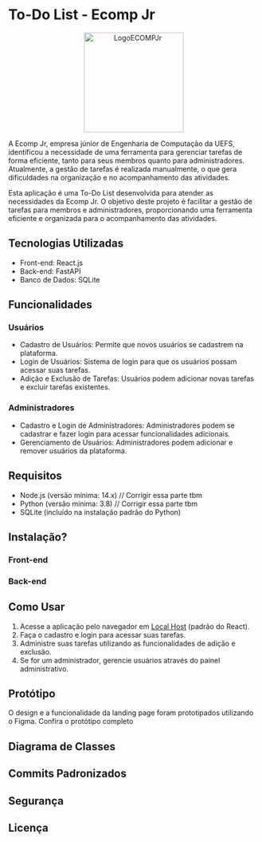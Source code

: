 # To-Do List - Ecomp Jr
<!-- Por enquanto e isso -->
<p align="center">
  <img src="https://camo.githubusercontent.com/db980c646602a9606321a9c0e27177897567980838481e8a94d709d7fdc4d8cf/68747470733a2f2f696d6775722e636f6d2f38446a53576a582e706e67" alt="LogoECOMPJr" width="200"/>
</p>

A Ecomp Jr, empresa júnior de Engenharia de Computação da UEFS, identificou a necessidade de uma ferramenta para gerenciar tarefas de forma eficiente, tanto para seus membros quanto para administradores. Atualmente, a gestão de tarefas é realizada manualmente, o que gera dificuldades na organização e no acompanhamento das atividades.

Esta aplicação é uma To-Do List desenvolvida para atender as necessidades da Ecomp Jr. O objetivo deste projeto é facilitar a gestão de tarefas para membros e administradores, proporcionando uma ferramenta eficiente e organizada para o acompanhamento das atividades.

## Tecnologias Utilizadas
- Front-end: React.js
- Back-end: FastAPI
- Banco de Dados: SQLite

## Funcionalidades
 ### Usuários 
- Cadastro de Usuários: Permite que novos usuários se cadastrem na plataforma.
- Login de Usuários: Sistema de login para que os usuários possam acessar suas tarefas.
- Adição e Exclusão de Tarefas: Usuários podem adicionar novas tarefas e excluir tarefas existentes.

 ### Administradores
- Cadastro e Login de Administradores: Administradores podem se cadastrar e fazer login para acessar funcionalidades adicionais.
- Gerenciamento de Usuários: Administradores podem adicionar e remover usuários da plataforma.

## Requisitos
- Node.js (versão mínima: 14.x) // Corrigir essa parte tbm
- Python (versão mínima: 3.8) // Corrigir essa parte tbm
- SQLite (incluído na instalação padrão do Python)

## Instalação?
### Front-end
<!-- Imagens do passo a passo caso tenha -->

### Back-end
<!-- Imagens do passo a passo caso tenha -->

## Como Usar
1. Acesse a aplicação pelo navegador em [Local Host](http://localhost:3000) (padrão do React). <!-- Colocar o link do nosso -->
2. Faça o cadastro e login para acessar suas tarefas.
3. Administre suas tarefas utilizando as funcionalidades de adição e exclusão.
4. Se for um administrador, gerencie usuários através do painel administrativo.

## Protótipo
O design e a funcionalidade da landing page foram prototipados utilizando o Figma. Confira o protótipo completo <!--[aqui](Link Do projeto).-->
<!-- Caso tenha -->

## Diagrama de Classes
<!--![Foto do Diagrama](Link da foto)  -->
<!-- Caso tenha -->

## Commits Padronizados
<!-- Utilize a convenção de commits padronizados para garantir uma documentação clara e consistente do histórico do projeto. --> 

## Segurança
<!-- As senhas dos usuários são armazenadas utilizando (Escrever o nome do oque foi ultilizado para a seguranca do usuario. Ex: Hashing ) seguro para garantir a proteção dos dados.  -->

## Licença
<!-- Caso tenha ou precise -->
